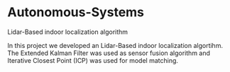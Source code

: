 # Autonomous-Systems

Lidar-Based indoor localization algorithm

In this project we developed an Lidar-Based indoor localization algortihm. The Extended Kalman Filter was used as sensor fusion algorithm and Iterative Closest Point (ICP) was used for model matching.
